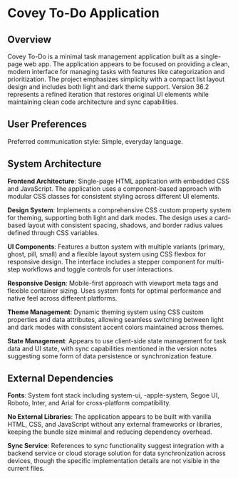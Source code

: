 # Covey To-Do Application

## Overview

Covey To-Do is a minimal task management application built as a single-page web app. The application appears to be focused on providing a clean, modern interface for managing tasks with features like categorization and prioritization. The project emphasizes simplicity with a compact list layout design and includes both light and dark theme support. Version 36.2 represents a refined iteration that restores original UI elements while maintaining clean code architecture and sync capabilities.

## User Preferences

Preferred communication style: Simple, everyday language.

## System Architecture

**Frontend Architecture**: Single-page HTML application with embedded CSS and JavaScript. The application uses a component-based approach with modular CSS classes for consistent styling across different UI elements.

**Design System**: Implements a comprehensive CSS custom property system for theming, supporting both light and dark modes. The design uses a card-based layout with consistent spacing, shadows, and border radius values defined through CSS variables.

**UI Components**: Features a button system with multiple variants (primary, ghost, pill, small) and a flexible layout system using CSS flexbox for responsive design. The interface includes a stepper component for multi-step workflows and toggle controls for user interactions.

**Responsive Design**: Mobile-first approach with viewport meta tags and flexible container sizing. Uses system fonts for optimal performance and native feel across different platforms.

**Theme Management**: Dynamic theming system using CSS custom properties and data attributes, allowing seamless switching between light and dark modes with consistent accent colors maintained across themes.

**State Management**: Appears to use client-side state management for task data and UI state, with sync capabilities mentioned in the version notes suggesting some form of data persistence or synchronization feature.

## External Dependencies

**Fonts**: System font stack including system-ui, -apple-system, Segoe UI, Roboto, Inter, and Arial for cross-platform compatibility.

**No External Libraries**: The application appears to be built with vanilla HTML, CSS, and JavaScript without any external frameworks or libraries, keeping the bundle size minimal and reducing dependency overhead.

**Sync Service**: References to sync functionality suggest integration with a backend service or cloud storage solution for data synchronization across devices, though the specific implementation details are not visible in the current files.